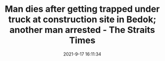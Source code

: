 ---
"title": "Man dies after getting trapped under truck at construction site in Bedok; another man arrested - The Straits Times"
"date": "2021-9-17 16:11:34"
"feed_name": "GOOGLENEWSCONSTRUCTION"
"feed_website": "https://news.google.com/search?q=construction%2Bincident&hl=en-US&gl=US&ceid=US:en"
"feed_rss": "https://news.google.com/rss/search?q=construction%2Bincident&hl=en-US&gl=US&ceid=US:en"
"link": "https://www.straitstimes.com/singapore/man-dies-after-getting-trapped-under-truck-at-construction-site-in-bedok"
"file": "_posts/2021-1-1-e0363bb12c7bbc356d059c2349858432e983d7f6.md"
"accident": "1"
"drilling": "1"
"dead": "1"
"injured": "0"
---